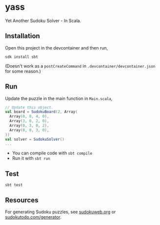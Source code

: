 # yass

Yet Another Sudoku Solver - In Scala.

## Installation

Open this project in the devcontainer and then run,

```
sdk install sbt
```

(Doesn't work as a `postCreateCommand` in `.devcontainer/devcontainer.json` for some reason.)

## Run

Update the puzzle in the main function in `Main.scala`,

```scala
// Update this object.
val board = SudokuBoard(2, Array(
  Array(0, 0, 4, 0),
  Array(3, 0, 2, 0),
  Array(0, 3, 0, 2),
  Array(0, 0, 3, 0),
))
val solver = SudokuSolver()
...
```

* You can compile code with `sbt compile`
* Run it with `sbt run`

## Test

```
sbt test
```

## Resources

For generating Sudoku puzzles, see [sudokuweb.org](https://www.sudokuweb.org/) or
[sudokutodo.com/generator](https://sudokutodo.com/generator).